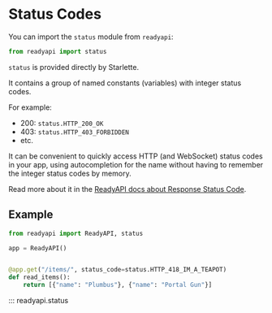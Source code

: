 # Status Codes

You can import the `status` module from `readyapi`:

```python
from readyapi import status
```

`status` is provided directly by Starlette.

It contains a group of named constants (variables) with integer status codes.

For example:

* 200: `status.HTTP_200_OK`
* 403: `status.HTTP_403_FORBIDDEN`
* etc.

It can be convenient to quickly access HTTP (and WebSocket) status codes in your app, using autocompletion for the name without having to remember the integer status codes by memory.

Read more about it in the [ReadyAPI docs about Response Status Code](https://readyapi.github.io/tutorial/response-status-code/).

## Example

```python
from readyapi import ReadyAPI, status

app = ReadyAPI()


@app.get("/items/", status_code=status.HTTP_418_IM_A_TEAPOT)
def read_items():
    return [{"name": "Plumbus"}, {"name": "Portal Gun"}]
```

::: readyapi.status
